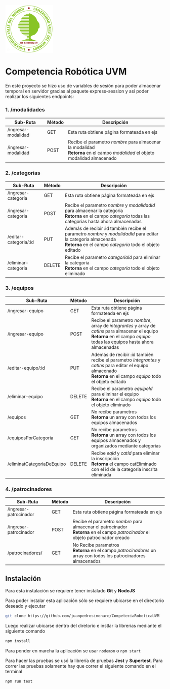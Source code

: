 
![Logo UVM](public/LOGOUVM.png)

# Competencia Robótica UVM

En este proyecto se hizo uso de variables de sesión para poder almacenar temporal en servidor gracias al paquete express-session y así poder realizar los siguientes endpoints:

### 1. /modalidades
|Sub-Ruta|Método|Descripción|
|---|---|---|
|/ingresar-modalidad|GET|Esta ruta obtiene página formateada en ejs|
|/ingresar-modalidad|POST|Recibe el parametro _nombre_ para almacenar la modalidad <br> **Retorna** en el campo _modalidad_ el objeto modalidad almacenado |

### 2. /categorias
|Sub-Ruta|Método|Descripción|
|---|---|---|
|/ingresar-categoria|GET|Esta ruta obtiene página formateada en ejs|
|/ingresar-categoria|POST|Recibe el parametro _nombre_ y _modalidadId_ para almacenar la categoria <br> **Retorna** en el campo _categoria_ todas las categorias hasta ahora almacenadas|
|/editar-categoria/:id|PUT|Además de recibir :id también recibe el parametro _nombre_ y _modalidadId_ para editar la categoria almacenada <br> **Retorna** en el campo _categoria_ todo el objeto editado|
|/eliminar-categoria|DELETE| Recibe el parametro _categoriaId_ para eliminar la categoria <br> **Retorna** en el campo _categoria_ todo el objeto eliminado |

### 3. /equipos

|Sub-Ruta|Método|Descripción|
|---|---|---|
|/ingresar-equipo|GET|Esta ruta obtiene página formateada en ejs|
|/ingresar-equipo|POST|Recibe el parametro _nombre_, array de _integrantes_ y array de _catIns_ para almacenar el equipo <br> **Retorna** en el campo _equipo_ todas las equipos hasta ahora almacenadas|
|/editar-equipo/:id|PUT|Además de recibir :id también recibe el parametro _integrantes_ y _catIns_ para editar el equipo almacenado <br> **Retorna** en el campo _equipo_ todo el objeto editado|
|/eliminar-equipo|DELETE|Recibe el parametro _equipoId_ para eliminar el equipo <br> **Retorna** en el campo _equipo_ todo el objeto eliminado |
|/equipos|GET|No recibe parametros <br> **Retorna** un array con todos los equipos almacenados |
|/equiposPorCategoria|GET|No recibe parametros <br> **Retorna** un array con todos los equipos almacenados y organizados mediante categorias |
|/eliminatCategoriaDeEquipo|DELETE| Recibe _eqId_ y _catId_ para eliminar la inscripción <br> **Retorna** el campo catEliminado con el id de la categoria inscrita eliminada |

### 4. /patrocinadores

|Sub-Ruta|Método|Descripción|
|---|---|---|
|/ingresar-patrocinador|GET|Esta ruta obtiene página formateada en ejs|
|/ingresar-patrocinador|POST|Recibe el parametro _nombre_ para almacenar el patrocinador <br> **Retorna** en el campo _patrocinador_ el objeto patrocinador creado|
|/patrocinadores/|GET|No Recibe parametros <br> **Retorna** en el campo _patrocinadores_ un array con todos los patrocinadores almacenados|



## Instalación

Para esta instalación se requiere tener instalado **Git** y **NodeJS**

Para poder instalar esta aplicación sólo se requiere ubicarse en el directorio deseado y ejecutar 

```bash
git clone https://github.com/juanpedrosimonaro/CompeteciaRoboticaUVM
```

Luego realizar ubicarse dentro del diretorio e instlar la librerias mediante el siguiente comando

```bash
npm install
```
Para ponder en marcha la aplicación se usar <code>nodemon</code> o <code>npm start</code>

Para hacer las pruebas se usó la librería de pruebas **Jest** y **Supertest**. Para correr las pruebas solamente hay que correr el siguiente comando en el terminal

```bash
npm run test
```
